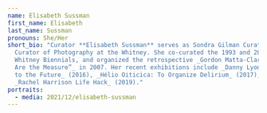 ```yaml
---
name: Elisabeth Sussman
first_name: Elisabeth
last_name: Sussman
pronouns: She/Her
short_bio: "Curator **Elisabeth Sussman** serves as Sondra Gilman Curator and
  Curator of Photography at the Whitney. She co-curated the 1993 and 2012
  Whitney Biennials, and organized the retrospective _Gordon Matta-Clark: “You
  Are the Measure”_ in 2007. Her recent exhibitions include _Danny Lyon: Message
  to the Future_ (2016), _Hélio Oiticica: To Organize Delirium_ (2017), and
  _Rachel Harrison Life Hack_ (2019)."
portraits:
  - media: 2021/12/elisabeth-sussman
---
```

